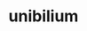 ---
title: "unibilium"
layout: cache
categories: [package, develop]
meta: {"versions": ["2.0.0"], "compilers": ["gcc@=10.2.1", "gcc@=7.5.0"], "oss": ["centos7", "ubuntu18.04"], "platforms": ["linux"], "targets": ["x86_64_v3"], "stacks": ["developer-tools", "developer-tools-manylinux2014", "root"], "num_specs": 5, "num_specs_by_stack": {"developer-tools-manylinux2014": 3, "root": 5, "developer-tools": 2}}
spec_details: [{"hash": "ivznp75el3h3l33funbh3shboh2qiolp", "compiler": "gcc@=10.2.1", "versions": ["2.0.0"], "os": "centos7", "platform": "linux", "target": "x86_64_v3", "variants": ["build_system=generic"], "stacks": ["developer-tools-manylinux2014", "root"], "size": "-", "tarball": "https://binaries.spack.io/develop/build_cache/linux-centos7-x86_64_v3/gcc-10.2.1/unibilium-2.0.0/linux-centos7-x86_64_v3-gcc-10.2.1-unibilium-2.0.0-ivznp75el3h3l33funbh3shboh2qiolp.spack"}, {"hash": "ufy7litoaynf5fh6cnvbfsyyd2adivvk", "compiler": "gcc@=10.2.1", "versions": ["2.0.0"], "os": "centos7", "platform": "linux", "target": "x86_64_v3", "variants": ["build_system=generic"], "stacks": ["developer-tools-manylinux2014", "root"], "size": "-", "tarball": "https://binaries.spack.io/develop/build_cache/linux-centos7-x86_64_v3/gcc-10.2.1/unibilium-2.0.0/linux-centos7-x86_64_v3-gcc-10.2.1-unibilium-2.0.0-ufy7litoaynf5fh6cnvbfsyyd2adivvk.spack"}, {"hash": "2fxgzekh54xbdfio36tmtzwk4i7rbui7", "compiler": "gcc@=10.2.1", "versions": ["2.0.0"], "os": "centos7", "platform": "linux", "target": "x86_64_v3", "variants": ["build_system=generic"], "stacks": ["developer-tools-manylinux2014", "root"], "size": "-", "tarball": "https://binaries.spack.io/develop/build_cache/linux-centos7-x86_64_v3/gcc-10.2.1/unibilium-2.0.0/linux-centos7-x86_64_v3-gcc-10.2.1-unibilium-2.0.0-2fxgzekh54xbdfio36tmtzwk4i7rbui7.spack"}, {"hash": "jsvpdl76k7w6exmz6zcmt43ukv6bytes", "compiler": "gcc@=7.5.0", "versions": ["2.0.0"], "os": "ubuntu18.04", "platform": "linux", "target": "x86_64_v3", "variants": ["build_system=generic"], "stacks": ["root", "developer-tools"], "size": "-", "tarball": "https://binaries.spack.io/develop/build_cache/linux-ubuntu18.04-x86_64_v3/gcc-7.5.0/unibilium-2.0.0/linux-ubuntu18.04-x86_64_v3-gcc-7.5.0-unibilium-2.0.0-jsvpdl76k7w6exmz6zcmt43ukv6bytes.spack"}, {"hash": "nw22xmcyghvzuzeb3ozly4koflh6a4fp", "compiler": "gcc@=7.5.0", "versions": ["2.0.0"], "os": "ubuntu18.04", "platform": "linux", "target": "x86_64_v3", "variants": ["build_system=generic"], "stacks": ["root", "developer-tools"], "size": "-", "tarball": "https://binaries.spack.io/develop/build_cache/linux-ubuntu18.04-x86_64_v3/gcc-7.5.0/unibilium-2.0.0/linux-ubuntu18.04-x86_64_v3-gcc-7.5.0-unibilium-2.0.0-nw22xmcyghvzuzeb3ozly4koflh6a4fp.spack"}]
---